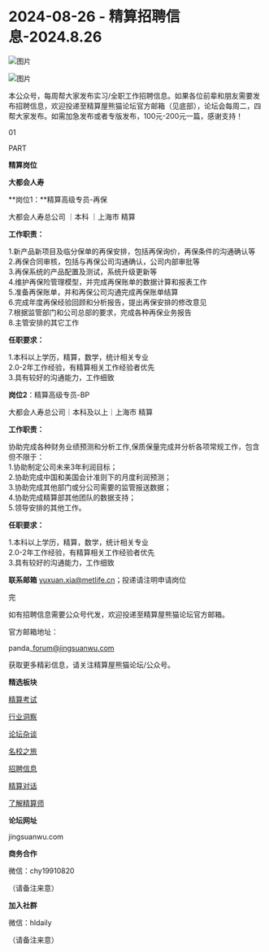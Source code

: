 # 2024-08-26 - 精算招聘信息-2024.8.26

![图片](https://mmbiz.qpic.cn/mmbiz_jpg/PVTr5cqOmdsiaicIRGthO3IhpdkibrFUWVU1xAtP9ZY24c0vAhCVJo55thjfrfia19NvibyVvich2UW9I8vGCty5LxNw/640?wx_fmt=jpeg&tp=webp&wxfrom=5&wx_lazy=1)

![图片](https://mmbiz.qpic.cn/mmbiz_png/7QRTvkK2qC63c02mKcsfAaJ8sNcicTvg22UkHHibvKiasFS9FS6E4FeV0Dibe7as7h4tm8p7EfNfI06adlGbL2icYjw/640?wx_fmt=png&tp=webp&wxfrom=5&wx_lazy=1)

本公众号，每周帮大家发布实习/全职工作招聘信息。如果各位前辈和朋友需要发布招聘信息，欢迎投递至精算屋熊猫论坛官方邮箱（见底部），论坛会每周二，四帮大家发布。如需加急发布或者专版发布，100元-200元一篇，感谢支持！

01

PART

**精算岗位**

**大都会人寿**

**岗位1：**精算高级专员-再保

大都会人寿总公司 ｜本科 ｜上海市 精算

**工作职责：**

1.新产品新项目及临分保单的再保安排，包括再保询价，再保条件的沟通确认等  
2.再保合同审核，包括与再保公司沟通确认，公司内部审批等  
3.再保系统的产品配置及测试，系统升级更新等  
4.维护再保险管理模型，并完成再保账单的数据计算和报表工作  
5.准备再保账单，并和再保公司沟通完成再保账单结算  
6.完成年度再保经验回顾和分析报告，提出再保安排的修改意见  
7.根据监管部门和公司总部的要求，完成各种再保业务报告  
8.主管安排的其它工作

**任职要求：**

1.本科以上学历，精算，数学，统计相关专业  
2.0-2年工作经验，有精算相关工作经验者优先  
3.具有较好的沟通能力，工作细致

**岗位2**：精算高级专员-BP

大都会人寿总公司｜本科及以上｜上海市 精算

**工作职责：**

协助完成各种财务业绩预测和分析工作,保质保量完成并分析各项常规工作，包含但不限于：  
1.协助制定公司未来3年利润目标；  
2.协助完成中国和美国会计准则下的月度利润预测；  
3.协助完成其他部门或分公司需要的监管报送数据；  
4.协助完成精算部其他团队的数据支持；  
5.领导安排的其他工作。  
  
**任职要求：**

1.本科以上学历，精算，数学，统计相关专业  
2.0-2年工作经验，有精算相关工作经验者优先  
3.具有较好的沟通能力，工作细致

**联系邮箱** yuxuan.xia@metlife.cn；投递请注明申请岗位


完

如有招聘信息需要公众号代发，欢迎投递至精算屋熊猫论坛官方邮箱。

官方邮箱地址：

panda\_forum@jingsuanwu.com

获取更多精彩信息，请关注精算屋熊猫论坛/公众号。

**精选板块**

[精算考试](https://mp.weixin.qq.com/mp/appmsgalbum?__biz=Mzg5NzkwMTMzMA==&action=getalbum&album_id=2804960172988448769#wechat_redirect)

[行业洞察](https://mp.weixin.qq.com/mp/appmsgalbum?__biz=Mzg5NzkwMTMzMA==&action=getalbum&album_id=2804965799378829313#wechat_redirect)

[论坛杂谈](https://mp.weixin.qq.com/mp/appmsgalbum?__biz=Mzg5NzkwMTMzMA==&action=getalbum&album_id=2804979947286315009#wechat_redirect)

[名校之旅](https://mp.weixin.qq.com/mp/appmsgalbum?__biz=Mzg5NzkwMTMzMA==&action=getalbum&album_id=2804975288236654595#wechat_redirect)

[招聘信息](https://mp.weixin.qq.com/mp/appmsgalbum?__biz=Mzg5NzkwMTMzMA==&action=getalbum&album_id=2809916434738069507#wechat_redirect)

[精算对话](https://mp.weixin.qq.com/mp/appmsgalbum?__biz=Mzg5NzkwMTMzMA==&action=getalbum&album_id=3028246288796221446#wechat_redirect)

[了解精算师](https://mp.weixin.qq.com/mp/appmsgalbum?__biz=Mzg5NzkwMTMzMA==&action=getalbum&album_id=2804971247444180995#wechat_redirect)

**论坛网址**

jingsuanwu.com

**商务合作**

微信：chy19910820

（请备注来意）

**加入社群**

微信：hldaily

（请备注来意）